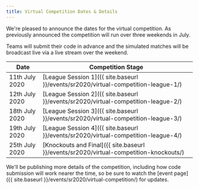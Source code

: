```yaml
---
title: Virtual Competition Dates & Details
---
```


We're pleased to announce the dates for the virtual competition. As previously
announced the competition will run over three weekends in July.

Teams will submit their code in advance and the simulated matches
will be broadcast live via a live stream over the weekend.

| Date           | Competition Stage                                                                     |
|----------------|---------------------------------------------------------------------------------------|
| 11th July 2020 | [League Session 1]({{ site.baseurl }}/events/sr2020/virtual-competition-league-1/)    |
| 12th July 2020 | [League Session 2]({{ site.baseurl }}/events/sr2020/virtual-competition-league-2/)    |
| 18th July 2020 | [League Session 3]({{ site.baseurl }}/events/sr2020/virtual-competition-league-3/)    |
| 19th July 2020 | [League Session 4]({{ site.baseurl }}/events/sr2020/virtual-competition-league-4/)    |
| 25th July 2020 | [Knockouts and Final]({{ site.baseurl }}/events/sr2020/virtual-competition-knockouts/)|

We'll be publishing more details of the competition, including how code
submission will work nearer the time, so be sure to watch the
[event page]({{ site.baseurl }}/events/sr2020/virtual-competition/) for updates.
